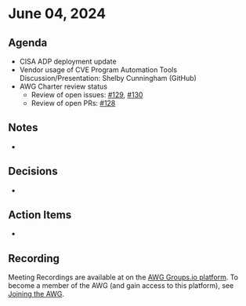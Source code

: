 # June 04, 2024

## Agenda

* CISA ADP deployment update
* Vendor usage of CVE Program Automation Tools Discussion/Presentation: Shelby Cunningham (GitHub)
* AWG Charter review status
  * Review of open issues: [#129](https://github.com/CVEProject/automation-working-group/issues/129), [#130](https://github.com/CVEProject/automation-working-group/issues/130)
  * Review of open PRs: [#128](https://github.com/CVEProject/automation-working-group/pull/128)

## Notes

*

## Decisions

*

## Action Items

*

## Recording

Meeting Recordings are available at on the [AWG Groups.io platform](https://cve-cwe-programs.groups.io/g/AWG/files/MeetingRecordings).
To become a member of the AWG (and gain access to this platform), see [Joining the AWG](https://github.com/CVEProject/automation-working-group?tab=readme-ov-file#joining-the-awg).
